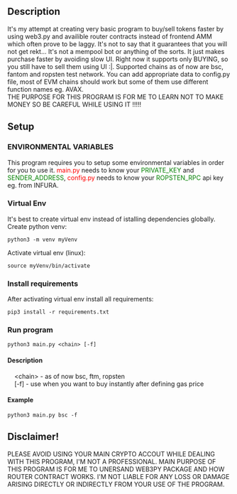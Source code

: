 ## Description
It's my attempt at creating very basic program to buy/sell tokens faster by using web3.py and availible router contracts instead of frontend AMM which often prove to be laggy. It's not to say that it guarantees that you will not get rekt... It's not a mempool bot or anything of the sorts. It just makes purchase faster by avoiding slow UI. Right now it supports only BUYING, so you still have to sell them using UI :|. Supported chains as of now are bsc, fantom and ropsten test network. You can add appropriate data to config.py file, most of EVM chains should work but some of them use different function names eg. AVAX.  
THE PURPOSE FOR THIS PROGRAM IS FOR ME TO LEARN NOT TO MAKE MONEY SO BE CAREFUL WHILE USING IT !!!!!
## Setup
### ENVIRONMENTAL VARIABLES
This program requires you to setup some environmental variables in order for you to use it. <font color="red">main.py</font> needs to know your <font color="green">PRIVATE_KEY</font> and <font color="green">SENDER_ADDRESS</font>, <font color="red">config.py</font> needs to know your <font color="green">ROPSTEN_RPC</font> api key eg. from INFURA.
### Virtual Env
It's best to create virtual env instead of istalling dependencies globally.  
Create python venv:
~~~
python3 -m venv myVenv
~~~
Activate virtual env (linux):
~~~
source myVenv/bin/activate
~~~
### Install requirements
After activating virtual env install all requirements:
~~~
pip3 install -r requirements.txt
~~~
### Run program
~~~
python3 main.py <chain> [-f]
~~~
#### Description
&nbsp;&nbsp;&nbsp;&nbsp;&lt;chain> - as of now bsc, ftm, ropsten  
&nbsp;&nbsp;&nbsp;&nbsp;[-f] - use when you want to buy instantly after defining gas price
#### Example
~~~
python3 main.py bsc -f
~~~
## Disclaimer!
PLEASE AVOID USING YOUR MAIN CRYPTO ACCOUT WHILE DEALING WITH THIS PROGRAM, I'M NOT A PROFESSIONAL. MAIN PURPOSE OF THIS PROGRAM IS FOR ME TO UNERSAND WEB3PY PACKAGE AND HOW ROUTER CONTRACT WORKS. I'M NOT LIABLE FOR ANY LOSS OR DAMAGE ARISING DIRECTLY OR INDIRECTLY FROM YOUR USE OF THE PROGRAM.
